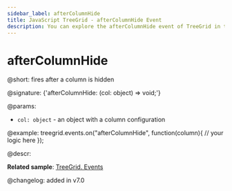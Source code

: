 ```yaml
---
sidebar_label: afterColumnHide
title: JavaScript TreeGrid - afterColumnHide Event 
description: You can explore the afterColumnHide event of TreeGrid in the documentation of the DHTMLX JavaScript UI library. Browse developer guides and API reference, try out code examples and live demos, and download a free 30-day evaluation version of DHTMLX Suite.
---
```


# afterColumnHide

@short: fires after a column is hidden

@signature: {'afterColumnHide: (col: object) => void;'}

@params:
- `col: object` - an object with a column configuration

@example:
treegrid.events.on("afterColumnHide", function(column){
    // your logic here
});

@descr:

**Related sample**: [TreeGrid. Events](https://snippet.dhtmlx.com/sgwnxshe)

@changelog: added in v7.0